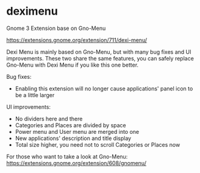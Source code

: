 deximenu
========

Gnome 3 Extension base on Gno-Menu

https://extensions.gnome.org/extension/711/dexi-menu/

Dexi Menu is mainly based on Gno-Menu, but with many bug fixes and UI improvements. These two share the same features, you can safely replace Gno-Menu with Dexi Menu if you like this one better.

Bug fixes:
* Enabling this extension will no longer cause applications' panel icon to be a little larger

UI improvements:
* No dividers here and there
* Categories and Places are divided by space
* Power menu and User menu are merged into one
* New applications' description and title display
* Total size higher, you need not to scroll Categories or Places now

For those who want to take a look at Gno-Menu: https://extensions.gnome.org/extension/608/gnomenu/
